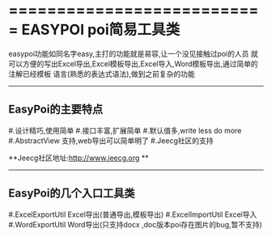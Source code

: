 ===========================
EASYPOI poi简易工具类
===========================
 easypoi功能如同名字easy,主打的功能就是易容,让一个没见接触过poi的人员
就可以方便的写出Excel导出,Excel模板导出,Excel导入,Word模板导出,通过简单的注解已经模板
语言(熟悉的表达式语法),做到之前复杂的功能

---------------------------
EasyPoi的主要特点
--------------------------
#.设计精巧,使用简单
#.接口丰富,扩展简单
#.默认值多,write less do more
#.AbstractView 支持,web导出可以简单明了
#.Jeecg社区的支持

**Jeecg社区地址:http://www.jeecg.org **

---------------------------
EasyPoi的几个入口工具类
---------------------------
#.ExcelExportUtil Excel导出(普通导出,模板导出)
#.ExcelImportUtil Excel导入
#.WordExportUtil Word导出(只支持docx ,doc版本poi存在图片的bug,暂不支持)

